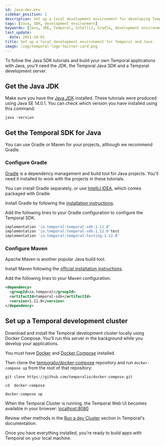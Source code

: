 ```yaml
---
id: java-dev-env
sidebar_position: 1
description: Set up a local development environment for developing Temporal applications using the Java programming language.
tags: [Java, SDK, development environment]
keywords: [Java, JRE, Temporal, IntelliJ, Gradle, development environment]
last_update:
  date: 2021-10-01
title: Set up a local development environment for Temporal and Java
image: /img/temporal-logo-twitter-card.png
---
```


To follow the Java SDK tutorials and build your own Temporal applications with Java, you'll need the JDK, the Temporal Java SDK  and a Temporal development server.


## Get the Java JDK

Make sure you have the [Java JDK](https://www.oracle.com/ca-en/java/technologies/javase-downloads.html) installed. These tutorials were produced using Java SE 14.0.1. You can check which version you have installed using this command:

```command
java -version
```

## Get the Temporal SDK for Java

You can use Gradle or Maven for your projects, although we recommend Gradle.


### Configure Gradle

[Gradle](https://gradle.org) is a dependency management and build tool for Java projects. You'll need it installed to work with the projects in these tutorials.

You can install Gradle separately, or use [IntelliJ IDEA](https://www.jetbrains.com/idea/), which comes packaged with Gradle.

Install Gradle by following the [installation instructions](https://gradle.org/install/).

Add the following lines to your Gradle configuration to configure the Temporal SDK.

```groovy
implementation 'io.temporal:temporal-sdk:1.11.0' 
implementation 'io.temporal:temporal-sdk:1.12.0'test 
implementation 'io.temporal:temporal-testing:1.12.0'
```


### Configure Maven

Apache Maven is another popular Java build tool. 

Install Maven following the [official installation instructions](https://maven.apache.org/install.html).

Add the following lines to your Maven configuration:

```xml
<dependency>
  <groupId>io.temporal</groupId>
  <artifactId>temporal-sdk</artifactId>
  <version>1.11.0</version>
</dependency>
```



## Set up a Temporal development cluster

Download and install the Temporal development cluster locally using Docker Compose. You'll run this server in the background while you develop your applications.

You must have [Docker](https://docs.docker.com/engine/install) and [Docker Compose](https://docs.docker.com/compose/install) installed.

Then clone the [temporalio/docker-compose](https://github.com/temporalio/docker-compose) repository and run `docker-compose up` from the root of that repository:

```command
git clone https://github.com/temporalio/docker-compose.git
```

```command
cd  docker-compose
```

```command
docker-compose up
```

When the Temporal Cluster is running, the Temporal Web UI becomes available in your browser: [localhost:8080](http://localhost:8080/)

Review other methods in the [Run a dev Cluster](https://docs.temporal.io/application-development/foundations#run-a-dev-cluster) section in Temporal's documentation.

Once you have everything installed, you're ready to build apps with Temporal on your local machine.
